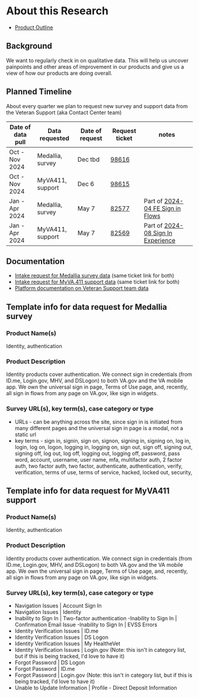 # About this Research

- [Product Outline](https://github.com/department-of-veterans-affairs/va.gov-team/tree/master/products/identity/login#product-outline-vagov--mobile-app-login)

## Background
We want to regularly check in on qualitative data. This will help us uncover painpoints and other areas of improvement in our products and give us a view of how our products are doing overall. 

## Planned Timeline
About every quarter we plan to request new survey and support data from the Veteran Support (aka Contact Center team)

| Date of data pull | Data requested | Date of request | Request ticket | notes
| --- | ---| --- | --- | --- |
| Oct - Nov 2024 | Medallia, survey | Dec tbd | [98616](https://github.com/department-of-veterans-affairs/va.gov-team/issues/98616) |
| Oct - Nov 2024 |  MyVA411, support | Dec 6 | [98615](https://github.com/department-of-veterans-affairs/va.gov-team/issues/98615) |
| Jan - Apr 2024 | Medallia, survey | May 7 | [82577](https://github.com/department-of-veterans-affairs/va.gov-team/issues/82577) | Part of [2024-04 FE Sign in Flows](https://github.com/department-of-veterans-affairs/va.gov-team/tree/master/products/identity/Research/2024-04%20FE%20Sign%20in%20Flows) |
| Jan - Apr 2024 | MyVA411, support | May 7 | [82569](https://github.com/department-of-veterans-affairs/va.gov-team/issues/82569) | Part of [2024-08 Sign In Experience](https://github.com/department-of-veterans-affairs/va.gov-team/tree/master/products/identity/Research/2024-08%20Sign%20In%20Experience%20-%20Call%20Center%20Data%20Analysis) |

## Documentation
- [Intake request for Medallia survey data](https://github.com/department-of-veterans-affairs/va.gov-team/issues/new?assignees=jwoodman5%2C+ianMcCullough-ob&labels=VSP-contact-center%2Ccc-data-request&template=qualitative-data-request.yml&title=Qualitative+Data+Request) (same ticket link for both)
- [Intake request for MyVA.411 support data](https://github.com/department-of-veterans-affairs/va.gov-team/issues/new?assignees=jwoodman5%2C+ianMcCullough-ob&labels=VSP-contact-center%2Ccc-data-request&template=qualitative-data-request.yml&title=Qualitative+Data+Request) (same ticket link for both)
- [Platform documentation on Veteran Support team data](https://depo-platform-documentation.scrollhelp.site/analytics-monitoring/accessing-and-utilizing-contact-center-data)

## Template info for data request for Medallia survey

### Product Name(s)
Identity, authentication

### Product Description
Identity products cover authentication. We connect sign in credentials (from ID.me, Login.gov, MHV, and DSLogon) to both VA.gov and the VA mobile app. We own the universal sign in page, Terms of Use page, and, recently, all sign in flows from any page on VA.gov, like sign in widgets.

### Survey URL(s), key term(s), case category or type
- URLs - can be anything across the site, since sign in is initiated from many different pages and the universal sign in page is a modal, not a static url
- key terms - sign in, signin, sign on, signon, signing in, signing on, log in, login, log on, logon, logging in, logging on, sign out, sign off, signing out, signing off, log out, log off, logging out, logging off, password, pass word, account, username, user name, mfa, multifactor auth, 2 factor auth, two factor auth, two factor, authenticate, authentication, verify, verification, terms of use, terms of service, hacked, locked out, security,



## Template info for data request for MyVA411 support

### Product Name(s)
Identity, authentication

### Product Description
Identity products cover authentication. We connect sign in credentials (from ID.me, Login.gov, MHV, and DSLogon) to both VA.gov and the VA mobile app. We own the universal sign in page, Terms of Use page, and, recently, all sign in flows from any page on VA.gov, like sign in widgets.

### Survey URL(s), key term(s), case category or type
- Navigation Issues | Account Sign In
- Navigation Issues | Identity
- Inability to Sign In | Two-factor authentication
 -Inability to Sign In | Confirmation Email Issue
 -Inability to Sign In | EVSS Errors
- Identity Verification Issues | ID.me
- Identity Verification Issues | DS Logon
- Identity Verification Issues | My HealtheVet
- Identity Verification Issues | Login.gov (Note: this isn't in category list, but if this is being tracked, I'd love to have it)
- Forgot Password | DS Logon
- Forgot Password | ID.me
- Forgot Password | Login.gov (Note: this isn't in category list, but if this is being tracked, I'd love to have it)
- Unable to Update Information | Profile - Direct Deposit Information

